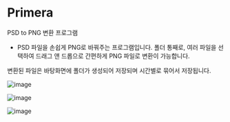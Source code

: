 # Primera
PSD to PNG 변환 프로그램

- PSD 파일을 손쉽게 PNG로 바꿔주는 프로그램입니다.
폴더 통째로, 여러 파일을 선택하여 드래그 앤 드롭으로 간편하게 PNG 파일로 변환이 가능합니다.

변환된 파일은 바탕화면에 폴더가 생성되어 저장되며 시간별로 묶어서 저장됩니다.

![image](https://user-images.githubusercontent.com/4960838/142964460-9708b47b-04eb-42d5-b64a-af6cfebc1b17.png)

![image](https://user-images.githubusercontent.com/4960838/142964472-f9e6a5de-6cf7-4b80-bbba-a9800b127664.png)

![image](https://user-images.githubusercontent.com/4960838/142964480-f22dfad2-e235-4ddf-8e0c-c6bb9a2ab6ab.png)
